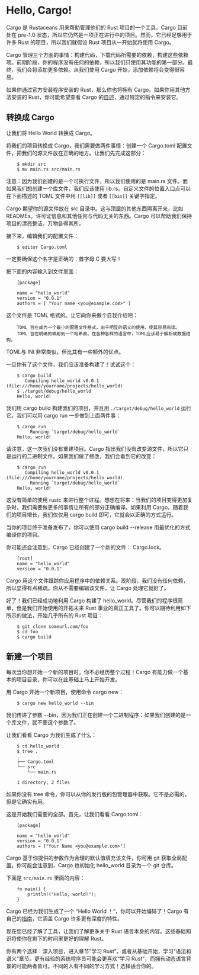 # Hello, Cargo!

Cargo 是 Rustaceans 用来帮助管理他们的 Rust 项目的一个工具。Cargo 目前处在 pre-1.0 状态，所以它仍然是一项正在进行中的项目。然而，它已经足够用于许多 Rust 的项目，所以我们就假设 Rust 项目从一开始就将使用 Cargo。

Cargo 管理三个方面的事情：构建代码，下载代码所需要的依赖，构建这些依赖项。前期阶段，你的程序没有任何的依赖，所以我们只使用其功能的第一部分。最终，我们会将添加更多依赖。从我们使用 Cargo 开始，添加依赖将会变得很容易。

如果你通过官方安装程序安装的 Rust，那么你也将拥有 Cargo。如果你用其他方法安装的 Rust，你可能希望查看 Cargo 的[自述](https://github.com/rust-lang/cargo#installing-cargo-from-nightlies)，通过特定的指令来安装它。

## 转换成 Cargo

让我们将 Hello World 转换成 Cargo。

将我们的项目转换成 Cargo，我们需要做两件事情：创建一个 Cargo.toml 配置文件，把我们的源文件放在正确的地方。让我们先完成这部分：

```
	$ mkdir src
	$ mv main.rs src/main.rs
```

注意：因为我们创建的是一个可执行文件，所以我们使用的是 main.rs 文件。而如果我们想创建一个库文件，我们应该使用 lib.rs。自定义文件的位置入口点可以在下面描述的 TOML 文件中用 `[[lib]]` 或者 `[[bin]]` 关键字指定。

Cargo 期望你的源文件放在 src 目录中。这与顶层的其他东西隔离开来，比如 READMEs，许可证信息和其他任何与代码无关的东西。Cargo 可以帮助我们保持项目的漂亮整洁。万物各得其所。

接下来，编辑我们的配置文件：

```
	$ editor Cargo.toml
```

一定要确保这个名字是正确的：首字母 C 要大写！

把下面的内容输入到文件里面：
	
```
	[package]
	
	name = "hello_world"
	version = "0.0.1"
	authors = [ "Your name <you@example.com>" ]
```

这个文件是 TOML 格式的。让它向你来做个自我介绍吧：

```
	TOML 旨在成为一个最小的配置文件格式，由于明显的语义的使用，使其容易阅读。
    TOML 旨在明确的映射到一个哈希表。在各种各样的语言中，TOML应该易于解析成数据结构。
```

TOML与 INI 非常类似，但比其有一些额外的优点。

一旦你有了这个文件，我们应该准备构建了！试试这个：
	
```
	$ cargo build
	   Compiling hello_world v0.0.1 (file:///home/yourname/projects/hello_world)
	$ ./target/debug/hello_world
	Hello, world!
```

我们用 cargo build 构建我们的项目，并且用 `./target/debug/hello_world` 运行它。我们可以用 cargo run 一步做到上面两件事：

```
	$ cargo run
	     Running `target/debug/hello_world`
	Hello, world!
```

请注意，这一次我们没有重建项目。Cargo 指出我们没有改变源文件，所以它只是运行的二进制文件。如果我们做了修改，我们会看到它的改变：

```
	$ cargo run
	   Compiling hello_world v0.0.1 (file:///home/yourname/projects/hello_world)
	     Running `target/debug/hello_world`
	Hello, world!
```

这没有简单的使用 rustc 来进行整个过程。想想在将来：当我们的项目变得更加复杂时，我们需要做更多的事情让所有的部分正确编译。如果利用 Cargo，随着我们的项目增长，我们仅仅用 cargo build 即可，它就会以正确的方式运行。

当你的项目终于准备发布了，你可以使用 cargo build --release 用最优化的方式编译你的项目。

你可能还会注意到，Cargo 已经创建了一个新的文件： Cargo.lock。
	
```
	[root]
	name = "hello_world"
	version = "0.0.1"
```

Cargo 用这个文件跟踪你应用程序中的依赖关系。现阶段，我们没有任何依赖，所以显得有点稀疏。你从不需要编辑该文件，让 Cargo 处理它就好了。

好了！我们已经成功地利用 Cargo 构建了 hello_world。尽管我们的程序很简单，但是我们开始使用的开拓未来 Rust 事业的真正工具了。你可以期待利用如下所示的做法，开始几乎所有的 Rust 项目：

```
	$ git clone someurl.com/foo
	$ cd foo
	$ cargo build
```

## 新建一个项目

每次当你想开始一个新的项目时，你不必经历整个过程！Cargo 有能力做一个基本的项目目录，你可以在此基础上马上开始开发。

用 Cargo 开始一个新项目，使用命令 cargo new：

```
	$ cargo new hello_world --bin
```

我们传递了参数 --bin，因为我们正在创建一个二进制程序：如果我们创建的是一个库文件，就不要这个参数了。

让我们看看 Cargo 为我们生成了什么：

```
	$ cd hello_world
	$ tree .
	.
	├── Cargo.toml
	└── src
	    └── main.rs
	
	1 directory, 2 files
```

如果你没有 tree 命令，你可以从你的发行版的包管理器中获取。它不是必需的，但是它确实有用。

这是开始我们需要的全部。首先，让我们看看 Cargo.toml：

```
	[package]
	
	name = "hello_world"
	version = "0.0.1"
	authors = ["Your Name <you@example.com>"]
```

Cargo 基于你提供的参数作为合理的默认值填充该文件，你可用 git 获取全局配置。你可能会注意到，Cargo 也初始化 hello_world 目录为一个 git 仓库。

下面是 `src/main.rs` 里面的内容：
	
```
	fn main() {
	    println!("Hello, world!");
	}
```

Cargo 已经为我们生成了一个 “Hello World ！“，你可以开始编码了！Cargo 有自己的[指南](http://doc.crates.io/guide.html)，它涵盖 Cargo 许多更有深度的特性。

现在您已经了解了工具，让我们了解更多关于 Rust 语言本身的内容。这些基础知识将使你在剩下的时间里更好的理解 Rust。

你有两个选择：深入项目，进入章节”学习 Rust”，或者从基础开始，学习“语法和语义”章节。更有经验的系统程序员可能会更喜欢“学习 Rust”，而拥有动态语言背景的可能两者皆可。不同的人有不同的学习方式！选择适合你的。